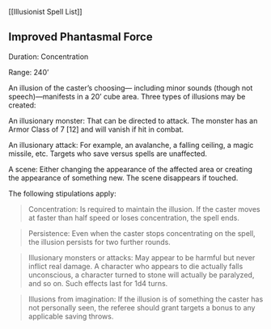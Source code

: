 [[Illusionist Spell List]]

## Improved Phantasmal Force   

Duration: Concentration

Range: 240’

An illusion of the caster’s choosing— including minor sounds (though not speech)—manifests in a 20’ cube area. Three types of illusions may be created:

An illusionary monster: That can be directed to attack. The monster has an Armor Class of 7 [12] and will vanish if hit in combat.

An illusionary attack: For example, an avalanche, a falling ceiling, a magic missile, etc. Targets who save versus spells are unaffected.

A scene: Either changing the appearance of the affected area or creating the appearance of something new. The scene disappears if touched.

The following stipulations apply:

> Concentration: Is required to maintain the illusion. If the caster moves at faster than half speed or loses concentration, the spell ends.

> Persistence: Even when the caster stops concentrating on the spell, the illusion persists for two further rounds.

> Illusionary monsters or attacks: May appear to be harmful but never inflict real damage. A character who appears to die actually falls unconscious, a character turned to stone will actually be paralyzed, and so on. Such effects last for 1d4 turns.

> Illusions from imagination: If the illusion is of something the caster has not personally seen, the referee should grant targets a bonus to any applicable saving throws.